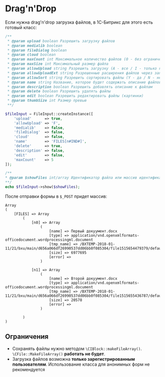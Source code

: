 # Drag'n'Drop

Если нужна drag'n'drop загрузка файлов, в 1С-Битрикс для этого есть готовый класс:

````php
/**
 * @param upload boolean Разрешить загрузку файлов
 * @param medialib boolean
 * @param fileDialog boolean
 * @param cloud boolean
 * @param maxCount int Максимальное количество файлов (0 - без ограничений)
 * @param maxSize int Максимальный размер файла
 * @param allowUpload string Разрешить загрузку (A - все / I - только картинки / F - только файлы)
 * @param allowUploadExt string Разрешенные расширения файлов через запятую (doc, xls, xlsx)
 * @param allowSort string Разрешить сортировать файлы (Y - да / N - нет)
 * @param name string Название, которое будет содержать описание файлов в $_POST
 * @param description boolean Разрешить добавлять описание к файлам 
 * @param delete boolean Разрешить удалять файлы 
 * @param edit boolean Разрешить редактировать файлы (картинки)
 * @param thumbSize int Размер превью
 **/

$fileInput = FileInput::createInstance([
    'upload'      => true,
    'allowUpload' => 'F',
    'medialib'    => false,
    'fileDialog'  => false,
    'cloud'       => false,
    'name'        => 'FILES[n#IND#]',
    'delete'      => true,
    'description' => false,
    'edit'        => false,
    'maxCount'    => 5
]);

/**
* @param $showFiles int/array Идентификатор файла или массив идентификаторов, которые будут выведены в форме загрузки
**/
echo $fileInput->show($showFiles);
````

После отправки формы в ``$_POST`` придет массив:

````
Array
(
    [FILES] => Array
        (
            [n0] => Array
                (
                    [name] => Первый докуумент.docx
                    [type] => application/vnd.openxmlformats-officedocument.wordprocessingml.document
                    [tmp_name] => /BXTEMP-2018-01-11/21/bxu/main/d656a066df26990537dd06bb0f085304/file1515654479379/default
                    [size] => 6977695
                    [error] => 
                )

            [n1] => Array
                (
                    [name] => Второй докуумент.docx
                    [type] => application/vnd.openxmlformats-officedocument.wordprocessingml.document
                    [tmp_name] => /BXTEMP-2018-01-11/21/bxu/main/d656a066df26990537dd06bb0f085304/file1515655436787/default
                    [size] => 20578
                    [error] => 
                )

        )
)
````

## Ограничения
* Сохранять файлы нужно методом ``\CIBlock::makeFileArray()``. ```\CFile::MakeFileArray()``` **работать не будет**.
* Загрузка файлов возможна **только зарегистрированным пользователям**. Использование класса для анонимных форм не рекомендуется